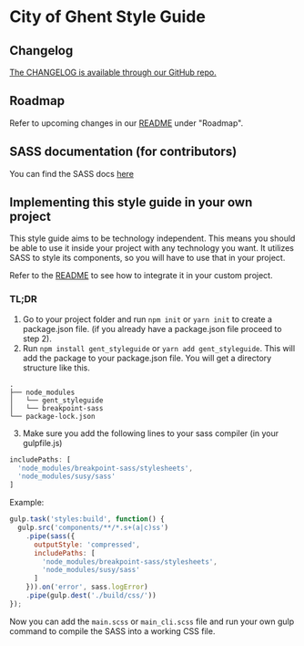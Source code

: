 # City of Ghent Style Guide

## Changelog

[The CHANGELOG is available through our GitHub repo.](https://github.com/StadGent/fractal_styleguide_gent-base/blob/develop/CHANGELOG.md)

## Roadmap

Refer to upcoming changes in our [README](https://github.com/StadGent/fractal_styleguide_gent-base/blob/develop/README.md)
under "Roadmap".

## SASS documentation (for contributors) 

You can find the SASS docs <a href="{{path '/sassdocs'}}">here</a>


## Implementing this style guide in your own project

This style guide aims to be technology independent. This means you should be
able to use it inside your project with any technology you want. It utilizes
SASS to style its components, so you will have to use that in your project.

Refer to the [README](https://github.com/StadGent/fractal_styleguide_gent-base/blob/develop/README.md)
to see how to integrate it in your custom project.

### TL;DR

1. Go to your project folder and run `npm init` or `yarn init` to create a
  package.json file.
  (if you already have a package.json file proceed to step 2).
2. Run `npm install gent_styleguide` or `yarn add gent_styleguide`.
  This will add the package to your package.json file.
  You will get a directory structure like this.

```nolang
.
├── node_modules
│   └── gent_styleguide
│   └── breakpoint-sass
└── package-lock.json
```

3. Make sure you add the following lines to your sass compiler (in your
  gulpfile.js)

```javascript
includePaths: [
  'node_modules/breakpoint-sass/stylesheets',
  'node_modules/susy/sass'
]
```

Example:

```javascript
gulp.task('styles:build', function() {
  gulp.src('components/**/*.s+(a|c)ss')
    .pipe(sass({
      outputStyle: 'compressed',
      includePaths: [
        'node_modules/breakpoint-sass/stylesheets',
        'node_modules/susy/sass'
      ]
    })).on('error', sass.logError)
    .pipe(gulp.dest('./build/css/'))
});
```

Now you can add the `main.scss` or `main_cli.scss` file and run your own gulp
command to compile the SASS into a working CSS file.
